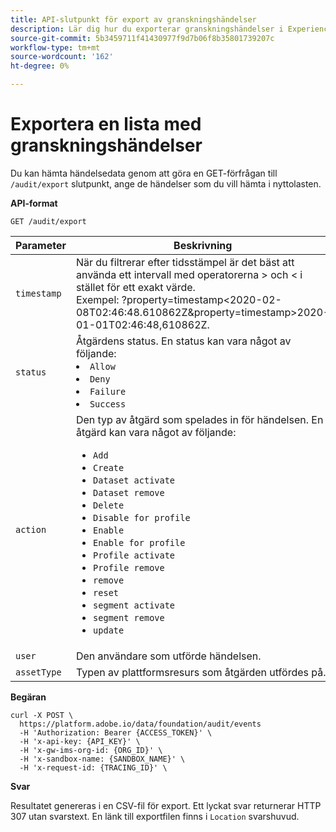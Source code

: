```yaml
---
title: API-slutpunkt för export av granskningshändelser
description: Lär dig hur du exporterar granskningshändelser i Experience Platform med API:t för granskningsfråga.
source-git-commit: 5b3459711f41430977f9d7b06f8b35801739207c
workflow-type: tm+mt
source-wordcount: '162'
ht-degree: 0%

---
```


# Exportera en lista med granskningshändelser

Du kan hämta händelsedata genom att göra en GET-förfrågan till `/audit/export` slutpunkt, ange de händelser som du vill hämta i nyttolasten.

**API-format**

```http
GET /audit/export
```

| Parameter | Beskrivning |
| --------- | ----------- |
| `timestamp` | När du filtrerar efter tidsstämpel är det bäst att använda ett intervall med operatorerna > och &lt; i stället för ett exakt värde. <br/>Exempel: ?property=timestamp&lt;2020-02-08T02:46:48.610862Z&amp;property=timestamp>2020-01-01T02:46:48,610862Z. |
| `status` | Åtgärdens status. En status kan vara något av följande: </li><li>`Allow` </li><li>`Deny` </li><li>`Failure` </li><li>`Success` </li></ul> |
| `action` | Den typ av åtgärd som spelades in för händelsen. En åtgärd kan vara något av följande: <ul><li>`Add` </li><li>`Create` </li><li>`Dataset activate` </li><li>`Dataset remove` </li><li>`Delete` </li><li>`Disable for profile` </li><li>`Enable` </li><li>`Enable for profile` </li><li>`Profile activate` </li><li>`Profile remove` </li><li>`remove` </li><li>`reset` </li><li>`segment activate` </li><li>`segment remove` </li><li>`update` </li></ul> |
| `user` | Den användare som utförde händelsen. |
| `assetType` | Typen av plattformsresurs som åtgärden utfördes på. |

**Begäran**

```shell
curl -X POST \
  https://platform.adobe.io/data/foundation/audit/events
  -H 'Authorization: Bearer {ACCESS_TOKEN}' \
  -H 'x-api-key: {API_KEY}' \
  -H 'x-gw-ims-org-id: {ORG_ID}' \
  -H 'x-sandbox-name: {SANDBOX_NAME}' \
  -H 'x-request-id: {TRACING_ID}' \
```

**Svar**

Resultatet genereras i en CSV-fil för export. Ett lyckat svar returnerar HTTP 307 utan svarstext. En länk till exportfilen finns i `Location` svarshuvud.
